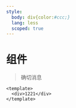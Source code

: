 ```yaml
---
style:
  body: div{color:#ccc;}
  lang: less
  scoped: true
---
```


# 组件

> 确切消息

```vue
<template>
  <div>1221</div>
</template>
```

